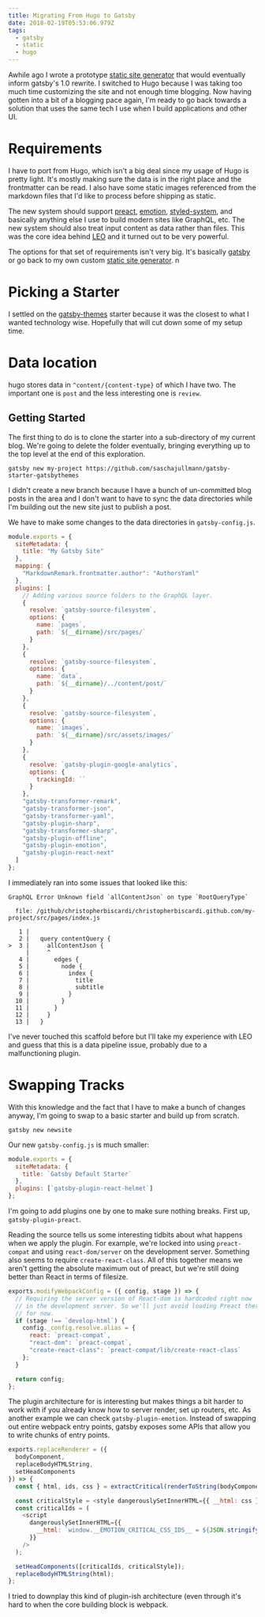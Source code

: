 ```yaml
---
title: Migrating From Hugo to Gatsby
date: 2018-02-19T05:53:06.979Z
tags:
  - gatsby
  - static
  - hugo
---
```

Awhile ago I wrote a prototype [static site generator][leo] that would
eventually inform gatsby's 1.0 rewrite. I switched to Hugo because I was taking
too much time customizing the site and not enough time blogging. Now having
gotten into a bit of a blogging pace again, I'm ready to go back towards a
solution that uses the same tech I use when I build applications and other UI.

# Requirements

I have to port from Hugo, which isn't a big deal since my usage of Hugo is
pretty light. It's mostly making sure the data is in the right place and the
frontmatter can be read. I also have some static images referenced from the
markdown files that I'd like to process before shipping as static.

The new system should support [preact][preact], [emotion][emotion],
[styled-system][styled-system], and basically anything else I use to build
modern sites like GraphQL, etc. The new system should also treat input content
as data rather than files. This was the core idea behind [LEO][leo] and it
turned out to be very powerful.

The options for that set of requirements isn't very big. It's basically
[gatsby][gatsby] or go back to my own custom [static site generator][leo]. n

# Picking a Starter

I settled on the [gatsby-themes][starter] starter because it was the closest to
what I wanted technology wise. Hopefully that will cut down some of my setup
time.

# Data location

hugo stores data in `^content/{content-type}` of which I have two. The important
one is `post` and the less interesting one is `review`.

## Getting Started

The first thing to do is to clone the starter into a sub-directory of my current
blog. We're going to delete the folder eventually, bringing everything up to the
top level at the end of this exploration.

```shell
gatsby new my-project https://github.com/saschajullmann/gatsby-starter-gatsbythemes
```

I didn't create a new branch because I have a bunch of un-committed blog posts
in the area and I don't want to have to sync the data directories while I'm
building out the new site just to publish a post.

We have to make some changes to the data directories in `gatsby-config.js`.

```javascript
module.exports = {
  siteMetadata: {
    title: "My Gatsby Site"
  },
  mapping: {
    "MarkdownRemark.frontmatter.author": "AuthorsYaml"
  },
  plugins: [
    // Adding various source folders to the GraphQL layer.
    {
      resolve: `gatsby-source-filesystem`,
      options: {
        name: `pages`,
        path: `${__dirname}/src/pages/`
      }
    },
    {
      resolve: `gatsby-source-filesystem`,
      options: {
        name: `data`,
        path: `${__dirname}/../content/post/`
      }
    },
    {
      resolve: `gatsby-source-filesystem`,
      options: {
        name: `images`,
        path: `${__dirname}/src/assets/images/`
      }
    },
    {
      resolve: `gatsby-plugin-google-analytics`,
      options: {
        trackingId: ``
      }
    },
    "gatsby-transformer-remark",
    "gatsby-transformer-json",
    "gatsby-transformer-yaml",
    "gatsby-plugin-sharp",
    "gatsby-transformer-sharp",
    "gatsby-plugin-offline",
    "gatsby-plugin-emotion",
    "gatsby-plugin-react-next"
  ]
};
```

I immediately ran into some issues that looked like this:

```
GraphQL Error Unknown field `allContentJson` on type `RootQueryType`

  file: /github/christopherbiscardi/christopherbiscardi.github.com/my-project/src/pages/index.js

   1 |
   2 |   query contentQuery {
>  3 |     allContentJson {
     |     ^
   4 |       edges {
   5 |         node {
   6 |           index {
   7 |             title
   8 |             subtitle
   9 |           }
  10 |         }
  11 |       }
  12 |     }
  13 |   }
```

I've never touched this scaffold before but I'll take my experience with LEO and
guess that this is a data pipeline issue, probably due to a malfunctioning
plugin.

# Swapping Tracks

With this knowledge and the fact that I have to make a bunch of changes anyway,
I'm going to swap to a basic starter and build up from scratch.

```shell
gatsby new newsite
```

Our new `gatsby-config.js` is much smaller:

```js
module.exports = {
  siteMetadata: {
    title: `Gatsby Default Starter`
  },
  plugins: [`gatsby-plugin-react-helmet`]
};
```

I'm going to add plugins one by one to make sure nothing breaks. First up,
`gatsby-plugin-preact`.

Reading the source tells us some interesting tidbits about what happens when we
apply the plugin. For example, we're locked into using `preact-compat` and using
`react-dom/server` on the development server. Something also seems to require
`create-react-class`. All of this together means we aren't getting the absolute
maximum out of preact, but we're still doing better than React in terms of
filesize.

```js
exports.modifyWebpackConfig = ({ config, stage }) => {
  // Requiring the server version of React-dom is hardcoded right now
  // in the development server. So we'll just avoid loading Preact there
  // for now.
  if (stage !== `develop-html`) {
    config._config.resolve.alias = {
      react: `preact-compat`,
      "react-dom": `preact-compat`,
      "create-react-class": `preact-compat/lib/create-react-class`
    };
  }

  return config;
};
```

The plugin architecture for is interesting but makes things a bit harder to work
with if you already know how to server render, set up routers, etc. As another
example we can check `gatsby-plugin-emotion`. Instead of swapping out entire
webpack entry points, gatsby exposes some APIs that allow you to write chunks of
entry points.

```js
exports.replaceRenderer = ({
  bodyComponent,
  replaceBodyHTMLString,
  setHeadComponents
}) => {
  const { html, ids, css } = extractCritical(renderToString(bodyComponent));

  const criticalStyle = <style dangerouslySetInnerHTML={{ __html: css }} />;
  const criticalIds = (
    <script
      dangerouslySetInnerHTML={{
        __html: `window.__EMOTION_CRITICAL_CSS_IDS__ = ${JSON.stringify(ids)};`
      }}
    />
  );

  setHeadComponents([criticalIds, criticalStyle]);
  replaceBodyHTMLString(html);
};
```

I tried to downplay this kind of plugin-ish architecture (even through it's hard
to when the core building block is webpack.

[preact]: https://preactjs.com/
[emotion]: https://emotion.sh/
[styled-system]: https://github.com/jxnblk/styled-system
[leo]: https://github.com/superawesomelabs/leo
[gatsby]: https://www.gatsbyjs.org/
[starter]: https://github.com/saschajullmann/gatsby-starter-gatsbythemes
